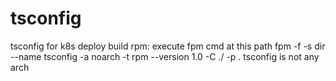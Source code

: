 # tsconfig
tsconfig for k8s deploy
build rpm:
execute fpm cmd at this path
fpm -f -s dir --name tsconfig -a noarch -t rpm --version 1.0 -C ./ -p .
tsconfig is not any arch
